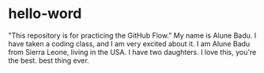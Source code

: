 # hello-word
"This repository is for practicing the GitHub Flow."
My name is Alune Badu. I have taken a coding class, and I am very excited about it. I am Alune Badu from Sierra Leone, living in the USA. I have two daughters. I love this, you're the best.
best thing ever.
